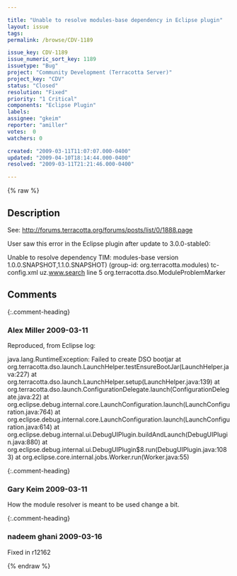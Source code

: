 ```yaml
---

title: "Unable to resolve modules-base dependency in Eclipse plugin"
layout: issue
tags: 
permalink: /browse/CDV-1189

issue_key: CDV-1189
issue_numeric_sort_key: 1189
issuetype: "Bug"
project: "Community Development (Terracotta Server)"
project_key: "CDV"
status: "Closed"
resolution: "Fixed"
priority: "1 Critical"
components: "Eclipse Plugin"
labels: 
assignee: "gkeim"
reporter: "amiller"
votes:  0
watchers: 0

created: "2009-03-11T11:07:07.000-0400"
updated: "2009-04-10T18:14:44.000-0400"
resolved: "2009-03-11T21:21:46.000-0400"

---
```




{% raw %}



## Description

<div markdown="1" class="description">

See:  http://forums.terracotta.org/forums/posts/list/0/1888.page

User saw this error in the Eclipse plugin after update to 3.0.0-stable0:

Unable to resolve dependency TIM: modules-base version 1.0.0.SNAPSHOT,1.1.0.SNAPSHOT) (group-id: org.terracotta.modules) 	tc-config.xml	uz.www.search	line 5	org.terracotta.dso.ModuleProblemMarker



</div>

## Comments


{:.comment-heading}
### **Alex Miller** <span class="date">2009-03-11</span>

<div markdown="1" class="comment">

Reproduced, from Eclipse log:

java.lang.RuntimeException: Failed to create DSO bootjar
	at org.terracotta.dso.launch.LaunchHelper.testEnsureBootJar(LaunchHelper.java:227)
	at org.terracotta.dso.launch.LaunchHelper.setup(LaunchHelper.java:139)
	at org.terracotta.dso.launch.ConfigurationDelegate.launch(ConfigurationDelegate.java:22)
	at org.eclipse.debug.internal.core.LaunchConfiguration.launch(LaunchConfiguration.java:764)
	at org.eclipse.debug.internal.core.LaunchConfiguration.launch(LaunchConfiguration.java:614)
	at org.eclipse.debug.internal.ui.DebugUIPlugin.buildAndLaunch(DebugUIPlugin.java:880)
	at org.eclipse.debug.internal.ui.DebugUIPlugin$8.run(DebugUIPlugin.java:1083)
	at org.eclipse.core.internal.jobs.Worker.run(Worker.java:55)



</div>


{:.comment-heading}
### **Gary Keim** <span class="date">2009-03-11</span>

<div markdown="1" class="comment">

How the module resolver is meant to be used change a bit.


</div>


{:.comment-heading}
### **nadeem ghani** <span class="date">2009-03-16</span>

<div markdown="1" class="comment">

Fixed in r12162

</div>



{% endraw %}
